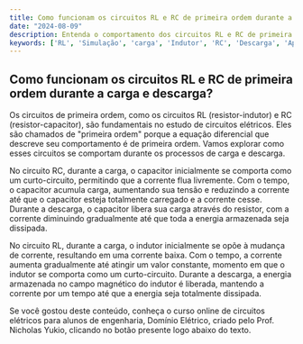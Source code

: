 ```yaml
---
title: Como funcionam os circuitos RL e RC de primeira ordem durante a carga e descarga?
date: "2024-08-09"
description: Entenda o comportamento dos circuitos RL e RC de primeira ordem durante os processos de carga e descarga.
keywords: ['RL', 'Simulação', 'carga', 'Indutor', 'RC', 'Descarga', 'Aplicação']
---
```


## Como funcionam os circuitos RL e RC de primeira ordem durante a carga e descarga?

Os circuitos de primeira ordem, como os circuitos RL (resistor-indutor) e RC (resistor-capacitor), são fundamentais no estudo de circuitos elétricos. Eles são chamados de "primeira ordem" porque a equação diferencial que descreve seu comportamento é de primeira ordem. Vamos explorar como esses circuitos se comportam durante os processos de carga e descarga.

No circuito RC, durante a carga, o capacitor inicialmente se comporta como um curto-circuito, permitindo que a corrente flua livremente. Com o tempo, o capacitor acumula carga, aumentando sua tensão e reduzindo a corrente até que o capacitor esteja totalmente carregado e a corrente cesse. Durante a descarga, o capacitor libera sua carga através do resistor, com a corrente diminuindo gradualmente até que toda a energia armazenada seja dissipada.

No circuito RL, durante a carga, o indutor inicialmente se opõe à mudança de corrente, resultando em uma corrente baixa. Com o tempo, a corrente aumenta gradualmente até atingir um valor constante, momento em que o indutor se comporta como um curto-circuito. Durante a descarga, a energia armazenada no campo magnético do indutor é liberada, mantendo a corrente por um tempo até que a energia seja totalmente dissipada.

Se você gostou deste conteúdo, conheça o curso online de circuitos elétricos para alunos de engenharia, Domínio Elétrico, criado pelo Prof. Nicholas Yukio, clicando no botão presente logo abaixo do texto.